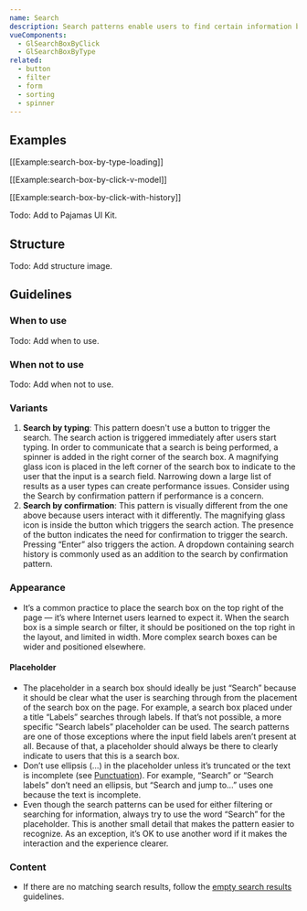 ```yaml
---
name: Search
description: Search patterns enable users to find certain information by adding criteria that match their query.
vueComponents:
  - GlSearchBoxByClick
  - GlSearchBoxByType
related:
  - button
  - filter
  - form
  - sorting
  - spinner
---
```


## Examples

[[Example:search-box-by-type-loading]]

[[Example:search-box-by-click-v-model]]

[[Example:search-box-by-click-with-history]]

Todo: Add to Pajamas UI Kit.

## Structure

Todo: Add structure image.

## Guidelines

### When to use

Todo: Add when to use.

### When not to use

Todo: Add when not to use.

### Variants

1. **Search by typing**: This pattern doesn't use a button to trigger the search. The search action is triggered immediately after users start typing. In order to communicate that a search is being performed, a spinner is added in the right corner of the search box. A magnifying glass icon is placed in the left corner of the search box to indicate to the user that the input is a search field. Narrowing down a large list of results as a user types can create performance issues. Consider using the Search by confirmation pattern if performance is a concern.
1. **Search by confirmation**: This pattern is visually different from the one above because users interact with it differently. The magnifying glass icon is inside the button which triggers the search action. The presence of the button indicates the need for confirmation to trigger the search. Pressing “Enter” also triggers the action. A dropdown containing search history is commonly used as an addition to the search by confirmation pattern.

### Appearance

- It’s a common practice to place the search box on the top right of the page — it’s where Internet users learned to expect it. When the search box is a simple search or filter, it should be positioned on the top right in the layout, and limited in width. More complex search boxes can be wider and positioned elsewhere.

#### Placeholder

- The placeholder in a search box should ideally be just “Search” because it should be clear what the user is searching through from the placement of the search box on the page. For example, a search box placed under a title “Labels” searches through labels. If that’s not possible, a more specific ”Search labels” placeholder can be used. The search patterns are one of those exceptions where the input field labels aren’t present at all. Because of that, a placeholder should always be there to clearly indicate to users that this is a search box.
- Don’t use ellipsis (…) in the placeholder unless it’s truncated or the text is incomplete (see [Punctuation](/content/punctuation)). For example, “Search” or “Search labels” don’t need an ellipsis, but “Search and jump to…” uses one because the text is incomplete.
- Even though the search patterns can be used for either filtering or searching for information, always try to use the word “Search” for the placeholder. This is another small detail that makes the pattern easier to recognize. As an exception, it’s OK to use another word if it makes the interaction and the experience clearer.

### Content
- If there are no matching search results, follow the [empty search results](/regions/empty-states#empty-search-results) guidelines.
